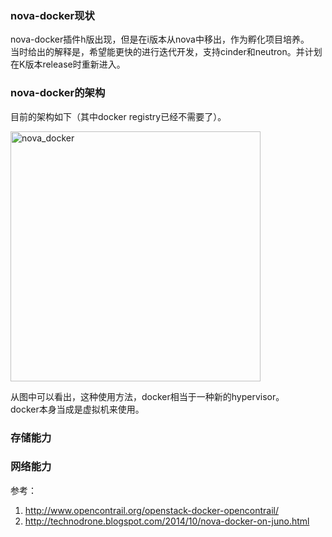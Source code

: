 ### nova-docker现状
nova-docker插件h版出现，但是在i版本从nova中移出，作为孵化项目培养。   
当时给出的解释是，希望能更快的进行迭代开发，支持cinder和neutron。并计划在K版本release时重新进入。  

### nova-docker的架构  
目前的架构如下（其中docker registry已经不需要了）。   

<img src="https://wiki.openstack.org/w/images/6/6c/Docker-under-the-hood.png" alt="nova_docker" title="nova_docker" width="400" />   

从图中可以看出，这种使用方法，docker相当于一种新的hypervisor。  
docker本身当成是虚拟机来使用。   

### 存储能力     

### 网络能力   


参考：  
1. http://www.opencontrail.org/openstack-docker-opencontrail/
2. http://technodrone.blogspot.com/2014/10/nova-docker-on-juno.html  
